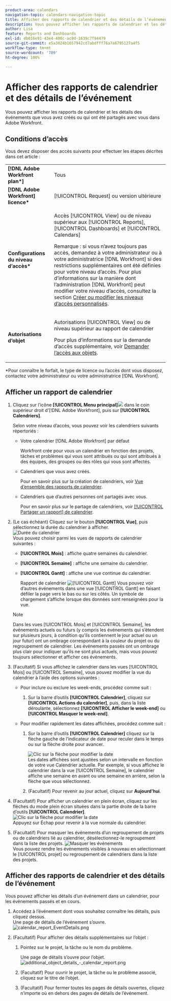 ```yaml
---
product-area: calendars
navigation-topic: calendars-navigation-topic
title: Afficher des rapports de calendrier et des détails de l’événement
description: Vous pouvez afficher les rapports de calendrier et les détails des événements que vous avez créés ou qui ont été partagés avec vous dans Adobe Workfront.
author: Lisa
feature: Reports and Dashboards
exl-id: db016e91-43e4-400c-ac9d-1639c7f94479
source-git-commit: e5a3024b1657942cd7abdfff76a7a6795127a4f5
workflow-type: tm+mt
source-wordcount: '709'
ht-degree: 100%

---
```


# Afficher des rapports de calendrier et des détails de l’événement

Vous pouvez afficher les rapports de calendrier et les détails des événements que vous avez créés ou qui ont été partagés avec vous dans Adobe Workfront.

## Conditions d’accès

Vous devez disposer des accès suivants pour effectuer les étapes décrites dans cet article :

<table style="table-layout:auto"> 
 <col> 
 </col> 
 <col> 
 </col> 
 <tbody> 
  <tr> 
   <td role="rowheader"><strong>[!DNL Adobe Workfront plan*]</strong></td> 
   <td> <p>Tous</p> </td> 
  </tr> 
  <tr> 
   <td role="rowheader"><strong>[!DNL Adobe Workfront] licence*</strong></td> 
   <td> <p>[!UICONTROL Request] ou version ultérieure</p> </td> 
  </tr> 
  <tr> 
   <td role="rowheader"><strong>Configurations du niveau d’accès*</strong></td> 
   <td> <p>Accès [!UICONTROL View] ou de niveau supérieur aux [!UICONTROL Reports], [!UICONTROL Dashboards] et [!UICONTROL Calendars]</p> <p>Remarque : si vous n’avez toujours pas accès, demandez à votre administrateur ou à votre administratrice [!DNL Workfront] si des restrictions supplémentaires ont été définies pour votre niveau d’accès. Pour plus d’informations sur la manière dont l’administration [!DNL Workfront] peut modifier votre niveau d’accès, consultez la section <a href="../../../administration-and-setup/add-users/configure-and-grant-access/create-modify-access-levels.md" class="MCXref xref">Créer ou modifier les niveaux d’accès personnalisés</a>.</p> </td> 
  </tr> 
  <tr> 
   <td role="rowheader"><strong>Autorisations d’objet</strong></td> 
   <td> <p>Autorisations [!UICONTROL View] ou de niveau supérieur au rapport de calendrier</p> <p>Pour plus d’informations sur la demande d’accès supplémentaire, voir <a href="../../../workfront-basics/grant-and-request-access-to-objects/request-access.md" class="MCXref xref">Demander l’accès aux objets</a>.</p> </td> 
  </tr> 
 </tbody> 
</table>

&#42;Pour connaître le forfait, le type de licence ou l’accès dont vous disposez, contactez votre administrateur ou votre administratrice [!DNL Workfront].

## Afficher un rapport de calendrier

1. Cliquez sur l’icône **[!UICONTROL Menu principal]**![](assets/main-menu-icon.png) dans le coin supérieur droit d’[!DNL Adobe Workfront], puis sur **[!UICONTROL Calendriers]**.

   Selon votre niveau d’accès, vous pouvez voir les calendriers suivants répertoriés :

   * Votre calendrier [!DNL Adobe Workfront] par défaut

     Workfront crée pour vous un calendrier en fonction des projets, tâches et problèmes qui vous sont attribués ou qui sont attribués à des équipes, des groupes ou des rôles qui vous sont affectés.
   * Calendriers que vous avez créés.

     Pour en savoir plus sur la création de calendriers, voir [Vue d’ensemble des rapports de calendrier](../../../reports-and-dashboards/reports/calendars/calendar-reports-overview.md).

   * Calendriers que d’autres personnes ont partagés avec vous.

     Pour en savoir plus sur le partage de calendriers, voir [[!UICONTROL Partager un rapport] de calendrier](../../../reports-and-dashboards/reports/calendars/share-a-calendar-report.md).

1. (Le cas échéant) Cliquez sur le bouton **[!UICONTROL Vue]**, puis sélectionnez la durée du calendrier à afficher.\
   ![Durée du calendrier](assets/view-menu-calendar-report-350x189.png)\
   Vous pouvez choisir parmi les vues de rapports de calendrier suivantes :

   * **[!UICONTROL Mois]** : affiche quatre semaines du calendrier.
   * **[!UICONTROL Semaine]** : affiche une semaine du calendrier.
   * **[!UICONTROL Gantt]** : affiche une vue continue du calendrier.

     Rapport de calendrier ![[!UICONTROL Gantt]](assets/gantt-calendar-report.png)
Vous pouvez voir d’autres événements dans une vue [!UICONTROL Gantt] en faisant défiler la page vers le bas ou sur les côtés. Un symbole de chargement s’affiche lorsque des données sont renseignées pour la vue.
   >[!NOTE]
   >
   >Dans les vues [!UICONTROL Mois] et [!UICONTROL Semaine], les événements actuels ou futurs (y compris les événements qui s’étendent sur plusieurs jours, à condition qu’ils contiennent le jour actuel ou un jour futur) ont un ombrage correspondant à la couleur du projet ou du regroupement de calendrier. Les événements passés ont un ombrage plus clair pour indiquer qu’ils ne sont plus actuels, mais vous pouvez toujours sélectionner et afficher ces événements.

1. (Facultatif) Si vous affichez le calendrier dans les vues [!UICONTROL Mois] ou [!UICONTROL Semaine], vous pouvez modifier la vue du calendrier à l’aide des options suivantes :

   * Pour inclure ou exclure les week-ends, procédez comme suit :

      1. Sur la barre d’outils **[!UICONTROL Calendrier]**, cliquez sur **[!UICONTROL Actions du calendrier]**, puis, dans la liste déroulante, sélectionnez **[!UICONTROL Afficher le week-end]** ou **[!UICONTROL Masquer le week-end]**.
   * Pour modifier rapidement les dates affichées, procédez comme suit :

      1. Sur la barre d’outils **[!UICONTROL Calendrier]** cliquez sur la flèche gauche de l’indicateur de date pour reculer dans le temps ou sur la flèche droite pour avancer.

         ![Clic sur la flèche pour modifier la date](assets/click-arrows-to-change-dates-calendar-report.png)\
         Les dates affichées sont ajustées selon un intervalle en fonction de votre vue Calendrier actuelle. Par exemple, si vous affichez le calendrier dans la vue [!UICONTROL Semaine], le calendrier affiche une semaine en avant ou une semaine en arrière, selon la flèche que vous sélectionnez.

      1. (Facultatif) Pour revenir au jour actuel, cliquez sur **Aujourd’hui**.


1. (Facultatif) Pour afficher un calendrier en plein écran, cliquez sur les flèches du mode plein écran situées dans la partie droite de la barre d’outils **[!UICONTROL Calendrier]**.
   ![Clic sur la flèche pour modifier la date](assets/click-arrows-to-change-dates-calendar-report.png)\
   Appuyez sur Échap pour revenir à la vue normale du calendrier.

1. (Facultatif) Pour masquer les événements d’un regroupement de projets ou de calendriers lié au calendrier, désélectionnez-le regroupement dans la liste des projets.
   ![Masquer les événements](assets/hide-events-for-project-or-cal-grouping.png)\
   Vous pouvez rendre les événements visibles à nouveau en sélectionnant le [!UICONTROL projet] ou regroupement de calendriers dans la liste des projets.

## Afficher des rapports de calendrier et des détails de l’événement

Vous pouvez afficher les détails d’un événement dans un calendrier, pour les événements passés et en cours.

1. Accédez à l’événement dont vous souhaitez connaître les détails, puis cliquez dessus.\
   Une page de détails de l’événement s’ouvre.\
   ![calendar_report_EventDetails.png](assets/calendar-report-eventdetails-350x145.png)

1. (Facultatif) Pour afficher des détails supplémentaires sur l’objet :

   1. Pointez sur le projet, la tâche ou le nom du problème.

      Une page de détails s’ouvre pour l’objet.\
      ![additional_object_details_-_calendar_report.png](assets/additional-object-details---calendar-report-350x131.png)

   1. (Facultatif) Pour ouvrir le projet, la tâche ou le problème associé, cliquez sur le titre de l’objet.
   1. (Facultatif) Pour fermer toutes les pages de détails ouvertes, cliquez n’importe où en dehors des pages de détails de l’événement.
